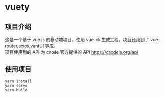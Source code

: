 # vuety

## 项目介绍

这是一个基于 vue.js 的移动端项目，使用 vue-cli 生成工程，项目还用到了 vue-router,axios,vantUI 等库。  
项目使用到的 API 为 cnode 官方提供的 API https://cnodejs.org/api

## 使用项目

```
yarn install
yarn serve
yarn build
```
